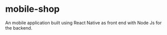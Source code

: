# mobile-shop
An mobile application built using React Native as front end with Node Js for the backend. 
